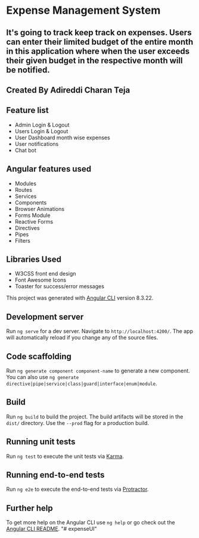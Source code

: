 # Expense Management System

## It's going to track keep track on expenses. Users can enter their limited budget of the entire month in this application where when the user exceeds their given budget in the respective month will be notified.

## Created By Adireddi Charan Teja

## Feature list

- Admin Login & Logout
- Users Login & Logout
- User Dashboard month wise expenses
- User notifications
- Chat bot

## Angular features used

- Modules
- Routes
- Services
- Components
- Browser Animations
- Forms Module
- Reactive Forms
- Directives
- Pipes
- Filters

## Libraries Used

- W3CSS front end design
- Font Awesome Icons
- Toaster for success/error messages

This project was generated with [Angular CLI](https://github.com/angular/angular-cli) version 8.3.22.

## Development server

Run `ng serve` for a dev server. Navigate to `http://localhost:4200/`. The app will automatically reload if you change any of the source files.

## Code scaffolding

Run `ng generate component component-name` to generate a new component. You can also use `ng generate directive|pipe|service|class|guard|interface|enum|module`.

## Build

Run `ng build` to build the project. The build artifacts will be stored in the `dist/` directory. Use the `--prod` flag for a production build.

## Running unit tests

Run `ng test` to execute the unit tests via [Karma](https://karma-runner.github.io).

## Running end-to-end tests

Run `ng e2e` to execute the end-to-end tests via [Protractor](http://www.protractortest.org/).

## Further help

To get more help on the Angular CLI use `ng help` or go check out the [Angular CLI README](https://github.com/angular/angular-cli/blob/master/README.md).
"# expenseUI"
